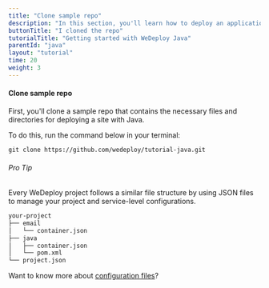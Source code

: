```yaml
---
title: "Clone sample repo"
description: "In this section, you'll learn how to deploy an application using WeDeploy Java."
buttonTitle: "I cloned the repo"
tutorialTitle: "Getting started with WeDeploy Java"
parentId: "java"
layout: "tutorial"
time: 20
weight: 3
---
```


#### Clone sample repo

First, you'll clone a sample repo that contains the necessary files and directories for deploying a site with Java.

To do this, run the command below in your terminal: 

```xml
git clone https://github.com/wedeploy/tutorial-java.git
```

<aside>

###### <span class="icon-16-star"></span> Pro Tip

Every WeDeploy project follows a similar file structure by using JSON files to manage your project and service-level configurations.

```xml
your-project
├── email
│   └── container.json
├── java
│   ├── container.json
│   └── pom.xml
└── project.json
```

Want to know more about <a href="http://wedeploy.com/docs/intro/configuration-files.html" target="_blank">configuration files</a>?

</aside>
